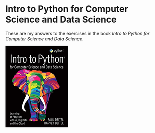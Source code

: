 # Intro to Python for Computer Science and Data Science
These are my answers to the exercises in the book _Intro to Python for Computer Science and Data Science_.

<img src="cover.jpg" width="200">